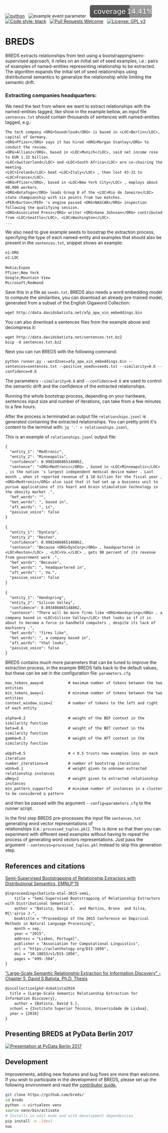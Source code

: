 [![python](https://img.shields.io/badge/Python-3.9-3776AB.svg?style=flat&logo=python&logoColor=white)](https://www.python.org)
&nbsp;
![example event parameter](https://github.com/davidsbatista/BREDS/actions/workflows/code_checks.yml/badge.svg?event=pull_request)
&nbsp;
![code coverage](https://raw.githubusercontent.com/davidsbatista/BREDS/coverage-badge/coverage.svg?raw=true)
&nbsp;
[![Code style: black](https://img.shields.io/badge/code%20style-black-000000.svg)](https://github.com/psf/black)
&nbsp;
[![Pull Requests Welcome](https://img.shields.io/badge/pull%20requests-welcome-brightgreen.svg)](https://github.com/davidsbatista/BREDS/blob/main/CONTRIBUTING.md)
&nbsp;
[![License: GPL v3](https://img.shields.io/badge/License-GPLv3-blue.svg)](https://www.gnu.org/licenses/gpl-3.0)

# BREDS

BREDS extracts relationships from text using a bootstrapping/semi-supervised approach, it relies on an initial set of 
seed examples, i.e.: pairs of examples of named-entities representing relationship to be extracted. The algorithm 
expands  the initial  set of seed relationships using distributional semantics to generalize the relationship while 
limiting the semantic drift.


### Extracting companies headquarters:

We need the text from where we want to extract relationships with the named-entities tagged, like show in the 
example bellow, an input file `sentences.txt` should contain thousands of sentences with named-entities 
tagged, e.g.:
 
```
The tech company <ORG>Soundcloud</ORG> is based in <LOC>Berlin</LOC>, capital of Germany.
<ORG>Pfizer</ORG> says it has hired <ORG>Morgan Stanley</ORG> to conduct the review.
<ORG>Allianz</ORG>, based in <LOC>Munich</LOC>, said net income rose to EUR 1.32 billion.
<LOC>Switzerland</LOC> and <LOC>South Africa</LOC> are co-chairing the meeting.
<LOC>Ireland</LOC> beat <LOC>Italy</LOC> , then lost 43-31 to <LOC>France</LOC>.
<ORG>Pfizer</ORG>, based in <LOC>New York City</LOC> , employs about 90,000 workers.
<ORG>Botafogo</ORG> leads Group B of the <LOC>Rio de Janeiro</LOC> state championship with six points from two matches.
<PER>Burton</PER> 's engine passed <ORG>NASCAR</ORG> inspection following the qualifying session.
<ORG>Associated Press</ORG> writer <ORG>Gene Johnson</ORG> contributed from <LOC>Seattle</LOC>, <LOC>Washington</LOC>.
...
```

We also need to give example seeds to boostrap the extraction process, specifying the type of each  named-entity and 
examples that should also be present in the `sentences.txt`, snippet shows an example:

```   
e1:ORG
e2:LOC

Nokia;Espoo
Pfizer;New York
Google;Mountain View
Microsoft;Redmond
```   

Save this in a file as `seeds.txt`. BREDS also needs a word embedding model to compute the similarities, you can 
download an already pre-trained model, generated from a subset of the English Gigaword Collection:

```
wget http://data.davidsbatista.net/afp_apw_xin_embeddings.bin
```

You can also download a sentences files from the example above and decompress it:

```
wget http://data.davidsbatista.net/sentences.txt.bz2
bzip -d sentences.txt.bz2
```

Next you can run BREDS with the following command:

```
python runner.py --word2vec=afp_apw_xin_embeddings.bin --sentences=sentences.txt --positive_seeds=seeds.txt --similarity=0.6 --confidence=0.6
```

The parameters `--similarity=0.6` and `--confidence=0.6` are used to control the semantic drift and the confidence 
of the extracted relationships.

Running the whole bootstrap process, depending on your hardware, sentences input size and number of iterations, 
can take from a few minutes to a few hours. 

After the  process is terminated an output file `relationships.jsonl` is generated containing the extracted 
relationships. You can pretty print it's content to the terminal with: `jq '.' < relationships.jsonl`, 

This is an example of `relationships.jsonl` output file:

```
{
  "entity_1": "Medtronic",
  "entity_2": "Minneapolis",
  "confidence": 0.9982486865148862,
  "sentence": "<ORG>Medtronic</ORG> , based in <LOC>Minneapolis</LOC> , is the nation 's largest independent medical device maker . Last month , when it reported revenue of $ 10 billion for the fiscal year , <ORG>Medtronic</ORG> also said that it had set up a business unit to pursue applications of its heart and brain stimulation technology in the obesity market .",
  "bef_words": "",
  "bet_words": ", based in",
  "aft_words": ", is",
  "passive_voice": false
}

{
  "entity_1": "DynCorp",
  "entity_2": "Reston",
  "confidence": 0.9982486865148862,
  "sentence": "Because <ORG>DynCorp</ORG> , headquartered in <LOC>Reston</LOC> , <LOC>Va.</LOC> , gets 98 percent of its revenue from government work .",
  "bef_words": "Because",
  "bet_words": ", headquartered in",
  "aft_words": ", Va.",
  "passive_voice": false
}

{
  "entity_1": "Handspring",
  "entity_2": "Silicon Valley",
  "confidence": 0.893486865148862,
  "sentence": "There will be more firms like <ORG>Handspring</ORG> , a company based in <LOC>Silicon Valley</LOC> that looks as if it is about to become a force in handheld computers , despite its lack of machinery .",
  "bef_words": "firms like",
  "bet_words": ", a company based in",
  "aft_words": "that looks",
  "passive_voice": false
}
```

BREDS contains much more parameters that can be tuned to improve the extraction process, in the example BREDS falls
back to the default values, but these can be set in the configuration file: `parameters.cfg`

    max_tokens_away=6           # maximum number of tokens between the two entities
    min_tokens_away=1           # minimum number of tokens between the two entities
    context_window_size=2       # number of tokens to the left and right of each entity

    alpha=0.2                   # weight of the BEF context in the similarity function
    beta=0.6                    # weight of the BET context in the similarity function
    gamma=0.2                   # weight of the AFT context in the similarity function

    wUpdt=0.5                   # < 0.5 trusts new examples less on each iteration
    number_iterations=4         # number of bootstrap iterations
    wUnk=0.1                    # weight given to unknown extracted relationship instances
    wNeg=2                      # weight given to extracted relationship instances
    min_pattern_support=2       # minimum number of instances in a cluster to be considered a pattern


and then be passed with the argument `--config=parameters.cfg` to the runner script.

In the first step BREDS pre-processes the input file `sentences.txt` generating word vector representations of  
relationships (i.e.: `processed_tuples.pkl`). This is done so that then you can experiment with different seed examples
without having to repeat the process of generating word vectors representations. Just pass the argument 
`--sentences=processed_tuples.pkl` instead to skip this generation step.


## References and citations
[Semi-Supervised Bootstrapping of Relationship Extractors with Distributional Semantics, EMNLP'15](https://aclanthology.org/D15-1056/)
```
@inproceedings{batista-etal-2015-semi,
    title = "Semi-Supervised Bootstrapping of Relationship Extractors with Distributional Semantics",
    author = "Batista, David S.  and Martins, Bruno  and Silva, M{\'a}rio J.",
    booktitle = "Proceedings of the 2015 Conference on Empirical Methods in Natural Language Processing",
    month = sep,
    year = "2015",
    address = "Lisbon, Portugal",
    publisher = "Association for Computational Linguistics",
    url = "https://aclanthology.org/D15-1056",
    doi = "10.18653/v1/D15-1056",
    pages = "499--504",
}
```
["Large-Scale Semantic Relationship Extraction for Information Discovery" - Chapter 5, David S Batista, Ph.D. Thesis](http://davidsbatista.net/assets/documents/publications/dsbatista-phd-thesis-2016.pdf)
```
@incollection{phd-dsbatista2016
  title = {Large-Scale Semantic Relationship Extraction for Information Discovery},
    author = {Batista, David S.},
  school = {Instituto Superior Técnico, Universidade de Lisboa},
  year = {2016}
}
```


## Presenting BREDS at PyData Berlin 2017
[![Presentation at PyData Berlin 2017](https://img.youtube.com/vi/Ra15lX-wojg/hqdefault.jpg)](https://www.youtube.com/watch?v=Ra15lX-wojg)


## Development

Improvements, adding new features and bug fixes are more than welcome. If you wish to participate in the development 
of BREDS, please set up the following environment and read the [contributor guide.](CONTRIBUTING.md) 

```sh
git clone https://github.com/breds/
cd breds
python -m virtualenv venv
source venv/bin/activate
# Installs in edit mode and with development dependencies.
pip install -e .[dev]
nox
```